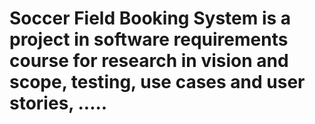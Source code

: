 # Soccer Field Booking System is a project in software requirements course for research in vision and scope, testing, use cases and user stories, .....

